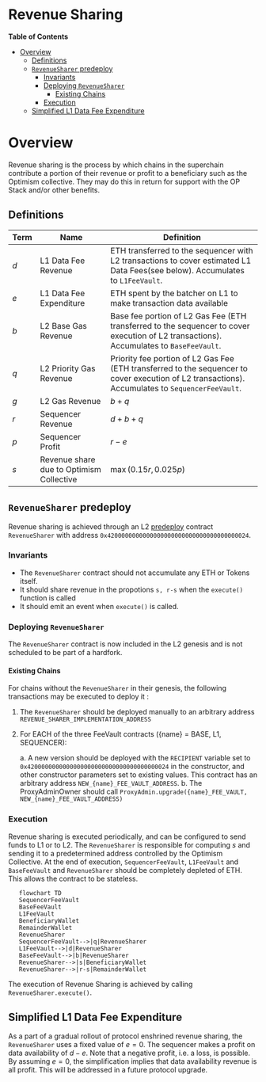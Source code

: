 # Revenue Sharing
<!-- START doctoc generated TOC please keep comment here to allow auto update -->
<!-- DON'T EDIT THIS SECTION, INSTEAD RE-RUN doctoc TO UPDATE -->
**Table of Contents**

- [Overview](#overview)
  - [Definitions](#definitions)
  - [`RevenueSharer` predeploy](#revenuesharer-predeploy)
    - [Invariants](#invariants)
    - [Deploying `RevenueSharer`](#deploying-revenuesharer)
      - [Existing Chains](#existing-chains)
    - [Execution](#execution)
  - [Simplified L1 Data Fee Expenditure](#simplified-l1-data-fee-expenditure)

<!-- END doctoc generated TOC please keep comment here to allow auto update -->

# Overview

Revenue sharing is the process by which chains in the superchain contribute a portion of their revenue or profit to a beneficiary such as the Optimism collective. They may do this in return for support with the OP Stack and/or other benefits. 


## Definitions
| Term   | Name         | Definition  |
| -------|--------------| ----------- |
| $d$ | L1 Data Fee Revenue    | ETH transferred to the sequencer with L2 transactions to cover estimated L1 Data Fees(see below). Accumulates to `L1FeeVault`.
| $e$ | L1 Data Fee Expenditure| ETH spent by the batcher on L1 to make transaction data available
| $b$ | L2 Base Gas Revenue         | Base fee portion of L2 Gas Fee (ETH transferred to the sequencer to cover execution of L2 transactions). Accumulates to `BaseFeeVault`.
| $q$ | L2 Priority Gas Revenue         | Priority fee portion of L2 Gas Fee (ETH transferred to the sequencer to cover execution of L2 transactions). Accumulates to `SequencerFeeVault`.
| $g$ | L2 Gas Revenue         | $b + q$
| $r$ | Sequencer Revenue      | $d + b + q$
| $p$ | Sequencer Profit       | $r - e$
| $s$ | Revenue share due to Optimism Collective | $\max(0.15r,0.025p)$

## `RevenueSharer` predeploy
Revenue sharing is achieved through an L2 [predeploy](./predeploys.md) contract `RevenueSharer` with address `0x4200000000000000000000000000000000000024`.

### Invariants
* The `RevenueSharer` contract should not accumulate any ETH or Tokens itself. 
* It should share revenue in the propotions `s, r-s` when the `execute()` function is called
* It should emit an event when `execute()` is called.

### Deploying `RevenueSharer`

The `RevenueSharer` contract is now included in the L2 genesis and is not scheduled to be part of a hardfork.

#### Existing Chains
For chains without the `RevenueSharer` in their genesis, the following transactions may be executed to deploy it
: 
1. The `RevenueSharer` should be deployed manually to an arbitrary address `REVENUE_SHARER_IMPLEMENTATION_ADDRESS`
2. For EACH of the three FeeVault contracts ({name} = BASE, L1, SEQUENCER):

    a. A new version should be deployed with the `RECIPIENT` variable set to `0x4200000000000000000000000000000000000024` in the constructor, and other constructor parameters set to existing values. This contract has an arbitrary address `NEW_{name}_FEE_VAULT_ADDRESS`.
    b. The ProxyAdminOwner should call `ProxyAdmin.upgrade({name}_FEE_VAULT, NEW_{name}_FEE_VAULT_ADDRESS)`

### Execution
Revenue sharing is executed periodically, and can be configured to send funds to L1 or to L2.
The `RevenueSharer` is responsible for computing $s$ and sending it to a predetermined address controlled by the Optimism Collective. At the end of execution, `SequencerFeeVault`, `L1FeeVault` and `BaseFeeVault` and `RevenueSharer` should be completely depleted of ETH. This allows the contract to be stateless.

```mermaid
   flowchart TD
   SequencerFeeVault
   BaseFeeVault
   L1FeeVault
   BeneficiaryWallet
   RemainderWallet
   RevenueSharer
   SequencerFeeVault-->|q|RevenueSharer
   L1FeeVault-->|d|RevenueSharer
   BaseFeeVault-->|b|RevenueSharer
   RevenueSharer-->|s|BeneficiaryWallet
   RevenueSharer-->|r-s|RemainderWallet
```

The execution of Revenue Sharing is achieved by calling `RevenueSharer.execute()`.
## Simplified L1 Data Fee Expenditure
As a part of a gradual rollout of protocol enshrined revenue sharing, the `RevenueSharer` uses a fixed value of $e=0$. The sequencer makes a profit on data availability of $d-e$. Note that a negative profit, i.e. a loss, is possible.  By assuming $e=0$, the simplification implies that data availability revenue is all profit. This will be addressed in a future protocol upgrade. 

